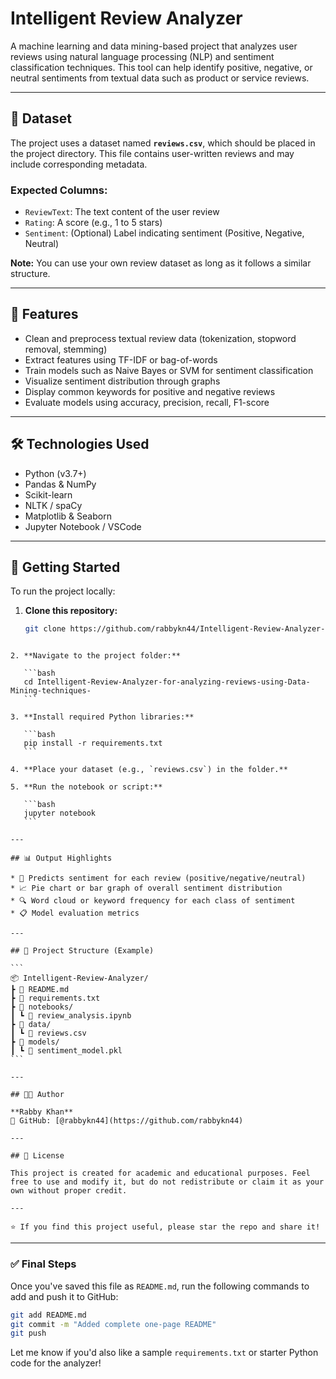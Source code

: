 
# Intelligent Review Analyzer

A machine learning and data mining-based project that analyzes user reviews using natural language processing (NLP) and sentiment classification techniques. This tool can help identify positive, negative, or neutral sentiments from textual data such as product or service reviews.

---

## 📂 Dataset

The project uses a dataset named **`reviews.csv`**, which should be placed in the project directory. This file contains user-written reviews and may include corresponding metadata.

### Expected Columns:
- `ReviewText`: The text content of the user review
- `Rating`: A score (e.g., 1 to 5 stars)
- `Sentiment`: (Optional) Label indicating sentiment (Positive, Negative, Neutral)

**Note:** You can use your own review dataset as long as it follows a similar structure.

---

## 🎯 Features

- Clean and preprocess textual review data (tokenization, stopword removal, stemming)
- Extract features using TF-IDF or bag-of-words
- Train models such as Naive Bayes or SVM for sentiment classification
- Visualize sentiment distribution through graphs
- Display common keywords for positive and negative reviews
- Evaluate models using accuracy, precision, recall, F1-score

---

## 🛠️ Technologies Used

- Python (v3.7+)
- Pandas & NumPy
- Scikit-learn
- NLTK / spaCy
- Matplotlib & Seaborn
- Jupyter Notebook / VSCode

---

## 🚀 Getting Started

To run the project locally:

1. **Clone this repository:**
   ```bash
   git clone https://github.com/rabbykn44/Intelligent-Review-Analyzer-for-analyzing-reviews-using-Data-Mining-techniques-.git
````

2. **Navigate to the project folder:**

   ```bash
   cd Intelligent-Review-Analyzer-for-analyzing-reviews-using-Data-Mining-techniques-
   ```

3. **Install required Python libraries:**

   ```bash
   pip install -r requirements.txt
   ```

4. **Place your dataset (e.g., `reviews.csv`) in the folder.**

5. **Run the notebook or script:**

   ```bash
   jupyter notebook
   ```

---

## 📊 Output Highlights

* 📌 Predicts sentiment for each review (positive/negative/neutral)
* 📈 Pie chart or bar graph of overall sentiment distribution
* 🔍 Word cloud or keyword frequency for each class of sentiment
* 📋 Model evaluation metrics

---

## 📁 Project Structure (Example)

```
📦 Intelligent-Review-Analyzer/
┣ 📄 README.md
┣ 📄 requirements.txt
┣ 📁 notebooks/
┃ ┗ 📄 review_analysis.ipynb
┣ 📁 data/
┃ ┗ 📄 reviews.csv
┣ 📁 models/
┃ ┗ 📄 sentiment_model.pkl
```

---

## 👨‍💻 Author

**Rabby Khan**
🔗 GitHub: [@rabbykn44](https://github.com/rabbykn44)

---

## 📜 License

This project is created for academic and educational purposes. Feel free to use and modify it, but do not redistribute or claim it as your own without proper credit.

---

⭐ If you find this project useful, please star the repo and share it!

````

---

### ✅ Final Steps

Once you've saved this file as `README.md`, run the following commands to add and push it to GitHub:

```bash
git add README.md
git commit -m "Added complete one-page README"
git push
````

Let me know if you'd also like a sample `requirements.txt` or starter Python code for the analyzer!

